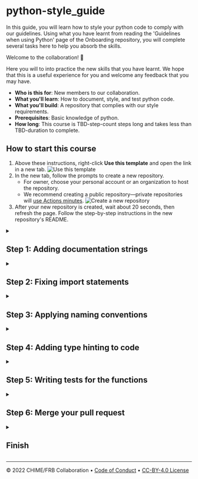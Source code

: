 <!--
  <<< Author notes: Header of the course >>>
  Read <https://skills.github.com/quickstart> for more information about how to build courses using this template.
  Include a 1280×640 image, course name in sentence case, and a concise description in emphasis.
  In your repository settings: enable template repository, add your 1280×640 social image, auto delete head branches.
  Next to "About", add description & tags; disable releases, packages, & environments.
  Add your open source license, GitHub uses Creative Commons Attribution 4.0 International.
-->

# python-style_guide

In this guide, you will learn how to style your python code to comply with our guidelines. Using what you have learnt from reading the 'Guidelines when using Python' page of the Onboarding repository, you will complete several tasks here to help you absorb the skills.

<!--
  <<< Author notes: Start of the course >>>
  Include start button, a note about Actions minutes,
  and tell the learner why they should take the course.
  Each step should be wrapped in <details>/<summary>, with an `id` set.
  The start <details> should have `open` as well.
  Do not use quotes on the <details> tag attributes.
-->

<!--step0-->

<!-- TBD-welcome-paragraph -->
Welcome to the collaboration! :partying_face:

Here you will to into practice the new skills that you have learnt. We hope that this is a useful experience for you and welcome any feedback that you may have.

- **Who is this for**: New members to our collaboration.
- **What you'll learn**: How to document, style, and test python code.
- **What you'll build**: A repository that complies with our style requirements.
- **Prerequisites**: Basic knowledge of python.
- **How long**: This course is TBD-step-count steps long and takes less than TBD-duration to complete.

## How to start this course

1. Above these instructions, right-click **Use this template** and open the link in a new tab.
   ![Use this template](https://user-images.githubusercontent.com/1221423/169618716-fb17528d-f332-4fc5-a11a-eaa23562665e.png)
2. In the new tab, follow the prompts to create a new repository.
   - For owner, choose your personal account or an organization to host the repository.
   - We recommend creating a public repository—private repositories will [use Actions minutes](https://docs.github.com/en/billing/managing-billing-for-github-actions/about-billing-for-github-actions).
   ![Create a new repository](https://user-images.githubusercontent.com/1221423/169618722-406dc508-add4-4074-83f0-c7a7ad87f6f3.png)
3. After your new repository is created, wait about 20 seconds, then refresh the page. Follow the step-by-step instructions in the new repository's README.

<!--endstep0-->

<!--
  <<< Author notes: Step 1 >>>
  Choose 3-5 steps for your course.
  The first step is always the hardest, so pick something easy!
  Link to docs.github.com for further explanations.
  Encourage users to open new tabs for steps!
  TBD-step-1-notes.
-->

<details id=1>
<summary><h2>Step 1: Adding documentation strings</h2></summary>

_Welcome to "python-style_guide"! :wave:_

<!-- TBD-step-1-information -->
For the first step, lets add documentation strings to each of the functions defined in `hello-numbers.py`. Use the onboarding webpage to help you a short summary for each functions their parameters and returns.

**What is _documentation string_**: A documentation string (docstring) is a string that describes a module, function, class, or method definition.

``` python
def bar(var1: list, var2: int, var3: str = "hi", *args, **kwargs):
    """Short summary of the code

     Several sentences providing an extended description. Refer to
     variables using back-ticks, e.g. `var`.

     Parameters
     ----------
     var1 : array_like
         Array_like means all those objects -- lists, nested lists, etc. --
         that can be converted to an array.  We can also refer to
         variables like `var1`.
     var2 : int
         The type above can either refer to an actual Python type
         (e.g. ``int``), or describe the type of the variable in more
         detail, e.g. ``(N,) ndarray`` or ``array_like``.
     var3: {'hi', 'ho'}, optional
         Choices in brackets, default first when optional.
     *args : iterable
         Other arguments.
     **kwargs : dict
         Keyword arguments.

     Returns
     -------
     describe : type
         Explanation of return value named `describe`.
     out : type
         Explanation of `out`.
    """
```
### :keyboard: Activity: Writing docstrings

1. Open a new browser tab, and work on the steps in your second tab while you read the instructions in this tab.
1. Open the file `hello-numbers.py`.
1. Write a short docstring for the following functions:
    1. `HelloWorld`
    1. `SqrNumber`
    1. `SqrtNumber`
    1. `main`
1. Click **Commit changes**.
1. Wait about 20 seconds then refresh this page for the next step.

</details>

<!--
  <<< Author notes: Step 2 >>>
  Start this step by acknowledging the previous step.
  Define terms and link to docs.github.com.
  TBD-step-2-notes.
-->

<details id=2>
<summary><h2>Step 2: Fixing import statements</h2></summary>

_You did Adding documentation strings! :tada:_

<!-- TBD-step-2-information -->
Packages and modules that are imported should always appear at the top of the file after any module comments or docstrings, but before constants. Only one package or module should be imported per line; multiple functions from a single package can be imported on one line though. Imports should be grouped in the following order:

1. Standard library imports.
1. Related third party imports.
1. Local application or library specific imports.

### :keyboard: Activity: Fixing import statements

1. Reopen the file `hello-numbers.py`.
1. Move the import statements within the file into the correct order.
1. Click **Commit changes**.
1. Wait about 20 seconds then refresh this page for the next step.

</details>

<!--
  <<< Author notes: Step 3 >>>
  Start this step by acknowledging the previous step.
  Define terms and link to docs.github.com.
  TBD-step-3-notes.
-->

<details id=3>
<summary><h2>Step 3: Applying naming conventions</h2></summary>

_Nice work finishing Fixing import statements :sparkles:_

<!-- TBD-step-3-information -->
When naming anything, the names that are given should be descriptive and meaningful. Avoid the use of throwaway names such as "temp". The styling should also follow the convention below:

  - `package_name`
  - `module_name`
  - `ClassName`
  - `method_name`
  - `ExceptionName`
  - `function_name`
  - `CONSTANT_NAME`
  - `var_name`
  - `function_parameter_name`
  - `local_var_name`

### :keyboard: Activity: Applying naming conventions

1. Reopen the file `hello-numbers.py`.
1. Apply the information above to all variable and function names.
1. Click **Commit changes**.
1. Wait about 20 seconds then refresh this page for the next step.

</details>

<!--
  <<< Author notes: Step 4 >>>
  Start this step by acknowledging the previous step.
  Define terms and link to docs.github.com.
  TBD-step-4-notes.
-->

<details id=4>
<summary><h2>Step 4: Adding type hinting to code</h2></summary>

_Nicely done Applying naming conventions! :partying_face:_

**What is _type hint_**: A type hint, or type annotation, is a way to indicate the type that a variable expects or that a function returns.

<!-- TBD-step-4-information -->
Type hinting can help to make code easier to understand and help to avoid TypeErrors. It can also be picked up by hooks such as `mypy` to spot errors in code.

``` python
def another(thing: str) -> str:
    return thing

def something(self, first_var: int):
    pass
```

### :keyboard: Activity: Adding type hinting to code

1. Reopen the file `hello-numbers.py`.
1. Add type hints to all the variables and functions in the file.
1. Click **Commit changes**.
1. Wait about 20 seconds then refresh this page for the next step.

</details>

<!--
  <<< Author notes: Step 5 >>>
  Start this step by acknowledging the previous step.
  Define terms and link to docs.github.com.
  TBD-step-5-notes.
-->

<details id=5>
<summary><h2>Step 5: Writing tests for the functions</h2></summary>

_Sick work Applying naming conventions! :fireworks:_

**What is _test_**: A test is what it sounds like, a test. Tests can be written to check for any errors in the code.

<!-- TBD-step-5-information -->
The simplest type of test is an assertion, this is where we assert that something is true. An example of a test with an assertion is:

``` python
# Content of simple test
def func(x):
    return x + 1

def test_func(x):
    assert func(3) == 4
```

### :keyboard: Activity: Writing tests for the functions

1. Reopen the file `tests/test_hello-numbers.py`.
1. Using what you have learnt about tests, write a simple test for each function:
    1. `HelloWorld`
    1. `SqrNumber`
    1. `SqrtNumber`
    1. `main`
1. Click **Commit changes**.
1. Wait about 20 seconds then refresh this page for the next step.

</details>

<!--
  <<< Author notes: Step 6 >>>
  Start this step by acknowledging the previous step.
  Define terms and link to docs.github.com.
  TBD-step-6-notes.
-->

<details id=6>
<summary><h2>Step 6: Merge your pull request</h2></summary>

_Almost there Writing tests for the functions! :heart:_

You can now [merge](https://docs.github.com/en/get-started/quickstart/github-glossary#merge) your pull request!

### :keyboard: Activity: Merge your pull request

1. Click **Merge pull request**.
1. Delete the branch `TBD-branch-name` (optional).
1. Wait about 20 seconds then refresh this page for the next step.

</details>

<!--
  <<< Author notes: Finish >>>
  Review what we learned, ask for feedback, provide next steps.
-->

<details id=7>
<summary><h2>Finish</h2></summary>

_Congratulations friend, you've completed this course!_

<img src=TBD-celebrate-image alt=celebrate width=300 align=right>

Here's a recap of all the tasks you've accomplished in your repository:

- Wrote docstrings describing the functions.
- Fixed the placement and order of the import statements.
- Corrected the styling of the variable and function names.
- Type hinted the code.
- Created tests.

### What's next?

- TBD-continue.
<!-- - [We'd love to hear what you thought of this course](TBD-feedback-link). -->
<!-- - [Take another TBD-organization Course](https://github.com/TBD-organization). -->
<!-- - [Read the GitHub Getting Started docs](https://docs.github.com/en/get-started). -->
<!-- - To find projects to contribute to, check out [GitHub Explore](https://github.com/explore). -->

</details>

<!--
  <<< Author notes: Footer >>>
  Add a link to get support, GitHub status page, code of conduct, license link.
-->

---

<!-- Get help: [TBD-support](TBD-support-link) &bull; [Review the GitHub status page](https://www.githubstatus.com/) -->

&copy; 2022 CHIME/FRB Collaboration &bull; [Code of Conduct](https://www.contributor-covenant.org/version/2/1/code_of_conduct/code_of_conduct.md) &bull; [CC-BY-4.0 License](https://creativecommons.org/licenses/by/4.0/legalcode)

